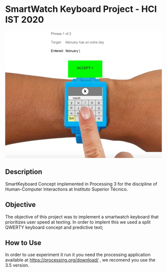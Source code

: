 # SmartWatch Keyboard Project - HCI IST 2020

![Example](example.png)

## Description 
SmartKeyboard Concept implemented in Processing 3 for the discipline of Human-Computer Interactions at Instituto Superior Técnico. 

## Objective
The objective of this project was to implement a smartwatch keyboard that prioritizes user speed at texting. In order to implent this we used a split QWERTY keyboard concept and predictive text;

## How to Use
In order to use experiment it run it you need the processing application available at https://processing.org/download/ , we recomend you use the 3.5 version.


